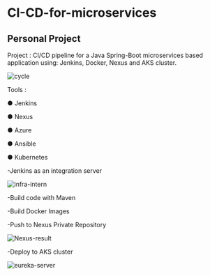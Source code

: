 # CI-CD-for-microservices
## Personal Project


Project : CI/CD pipeline for a Java Spring-Boot microservices based application using: Jenkins, Docker, Nexus and AKS cluster.

![cycle](https://user-images.githubusercontent.com/73407173/188869682-11c50d8f-58c2-4d81-bf43-a3ba12bdeb5a.png)


Tools :

●	Jenkins

●	Nexus

●	Azure

●	Ansible

●	Kubernetes


-Jenkins as an integration server

![infra-intern](https://user-images.githubusercontent.com/73407173/188869953-86a892e0-8948-4c1c-b0f0-bf9cf3c3d8c9.png)

-Build code with Maven

-Build Docker Images

-Push to Nexus Private Repository

![Nexus-result](https://user-images.githubusercontent.com/73407173/188870032-350cb50e-323a-47a8-a3f3-971edd6d7b60.png)

-Deploy to AKS cluster

![eureka-server](https://user-images.githubusercontent.com/73407173/188870199-ed7b7523-c7ea-475f-a1fd-8368a0bf3362.png)

